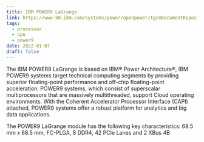 ```yaml
---
title: IBM POWER9 LaGrange
link: https://www-50.ibm.com/systems/power/openpower/tgcmDocumentRepository.xhtml?aliasId=POWER9_LaGrange
tags:
  - processor
  - cpu
  - power9
date: 2022-01-07
draft: false
---
```


The IBM POWER9 LaGrange is based on IBM® Power Architecture®, IBM POWER9 systems target technical computing segments
by providing superior floating-point performance and off-chip floating-point acceleration.
POWER9 systems, which consist of superscalar multiprocessors that are massively multithreaded, support Cloud operating environments.
With the Coherent Accelerator Processor Interface (CAPI) attached, POWER9 systems offer a robust platform for analytics and big data applications.  

The POWER9 LaGrange module has the following key characteristics: 68.5 mm x 68.5 mm, FC-PLGA, 8 DDR4, 42 PCIe Lanes and 2 XBus 4B
